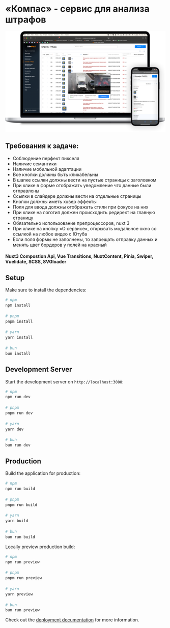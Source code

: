 # «Компас» - сервис для анализа штрафов


![Иллюстрация к проекту](https://github.com/RomanovMichael/compas/raw/master/public/preview.png)

## Требования к задаче:

* Соблюдение перфект пикселя
* Наличие семантики
* Наличие мобильной адаптации
* Все кнопки должны быть кликабельны
* В шапке ссылки должны вести на пустые страницы с заголовком
* При клике в форме отображать уведомление что данные были отправлены
* Ссылки в слайдере должны вести на отдельные страницы
* Кнопки должны иметь ховер эффекты
* Поля для ввода должны отображать стили при фокусе на них
* При клике на логотип должен происходить редирект на главную страницу
* Обязательно использование препроцессоров, nuxt 3
* При клике на кнопку «О сервисе», открывать модальное окно со ссылкой на любое видео с Ютуба
* Если поля формы не заполнены, то запрещать отправку данных и менять цвет бордеров у полей на красный


#### Nuxt3 Compostion Api, Vue Transitions, NuxtContent, Pinia, Swiper, Vuelidate, SCSS, SVGloader


## Setup

Make sure to install the dependencies:

```bash
# npm
npm install

# pnpm
pnpm install

# yarn
yarn install

# bun
bun install
```

## Development Server

Start the development server on `http://localhost:3000`:

```bash
# npm
npm run dev

# pnpm
pnpm run dev

# yarn
yarn dev

# bun
bun run dev
```

## Production

Build the application for production:

```bash
# npm
npm run build

# pnpm
pnpm run build

# yarn
yarn build

# bun
bun run build
```

Locally preview production build:

```bash
# npm
npm run preview

# pnpm
pnpm run preview

# yarn
yarn preview

# bun
bun run preview
```

Check out the [deployment documentation](https://nuxt.com/docs/getting-started/deployment) for more information.
